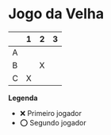 # Jogo da Velha

|   | 1 | 2 | 3 |
|---|---|---|---|
| A |   |   |   |
| B |   |   X|   |
| C |  X |   |   |

**Legenda**

- ❌ Primeiro jogador 
- ⭕ Segundo jogador